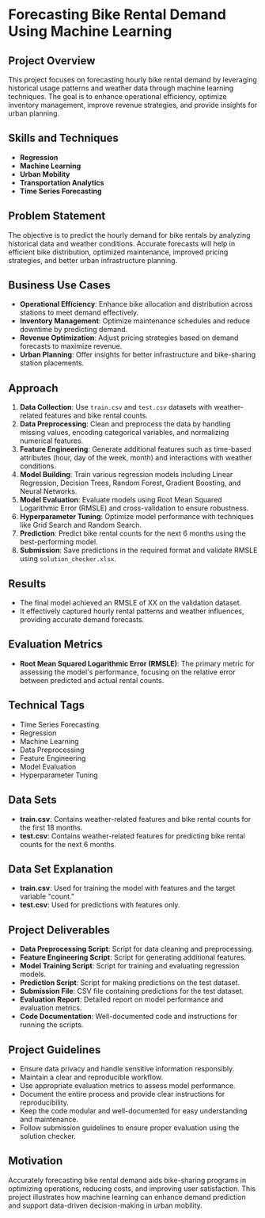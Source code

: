# Forecasting Bike Rental Demand Using Machine Learning

## Project Overview

This project focuses on forecasting hourly bike rental demand by leveraging historical usage patterns and weather data through machine learning techniques. The goal is to enhance operational efficiency, optimize inventory management, improve revenue strategies, and provide insights for urban planning.

## Skills and Techniques

- **Regression**
- **Machine Learning**
- **Urban Mobility**
- **Transportation Analytics**
- **Time Series Forecasting**

## Problem Statement

The objective is to predict the hourly demand for bike rentals by analyzing historical data and weather conditions. Accurate forecasts will help in efficient bike distribution, optimized maintenance, improved pricing strategies, and better urban infrastructure planning.

## Business Use Cases

- **Operational Efficiency**: Enhance bike allocation and distribution across stations to meet demand effectively.
- **Inventory Management**: Optimize maintenance schedules and reduce downtime by predicting demand.
- **Revenue Optimization**: Adjust pricing strategies based on demand forecasts to maximize revenue.
- **Urban Planning**: Offer insights for better infrastructure and bike-sharing station placements.

## Approach

1. **Data Collection**: Use `train.csv` and `test.csv` datasets with weather-related features and bike rental counts.
2. **Data Preprocessing**: Clean and preprocess the data by handling missing values, encoding categorical variables, and normalizing numerical features.
3. **Feature Engineering**: Generate additional features such as time-based attributes (hour, day of the week, month) and interactions with weather conditions.
4. **Model Building**: Train various regression models including Linear Regression, Decision Trees, Random Forest, Gradient Boosting, and Neural Networks.
5. **Model Evaluation**: Evaluate models using Root Mean Squared Logarithmic Error (RMSLE) and cross-validation to ensure robustness.
6. **Hyperparameter Tuning**: Optimize model performance with techniques like Grid Search and Random Search.
7. **Prediction**: Predict bike rental counts for the next 6 months using the best-performing model.
8. **Submission**: Save predictions in the required format and validate RMSLE using `solution_checker.xlsx`.

## Results

- The final model achieved an RMSLE of XX on the validation dataset.
- It effectively captured hourly rental patterns and weather influences, providing accurate demand forecasts.

## Evaluation Metrics

- **Root Mean Squared Logarithmic Error (RMSLE)**: The primary metric for assessing the model's performance, focusing on the relative error between predicted and actual rental counts.

## Technical Tags

- Time Series Forecasting
- Regression
- Machine Learning
- Data Preprocessing
- Feature Engineering
- Model Evaluation
- Hyperparameter Tuning

## Data Sets

- **train.csv**: Contains weather-related features and bike rental counts for the first 18 months.
- **test.csv**: Contains weather-related features for predicting bike rental counts for the next 6 months.

## Data Set Explanation

- **train.csv**: Used for training the model with features and the target variable "count."
- **test.csv**: Used for predictions with features only.

## Project Deliverables

- **Data Preprocessing Script**: Script for data cleaning and preprocessing.
- **Feature Engineering Script**: Script for generating additional features.
- **Model Training Script**: Script for training and evaluating regression models.
- **Prediction Script**: Script for making predictions on the test dataset.
- **Submission File**: CSV file containing predictions for the test dataset.
- **Evaluation Report**: Detailed report on model performance and evaluation metrics.
- **Code Documentation**: Well-documented code and instructions for running the scripts.

## Project Guidelines

- Ensure data privacy and handle sensitive information responsibly.
- Maintain a clear and reproducible workflow.
- Use appropriate evaluation metrics to assess model performance.
- Document the entire process and provide clear instructions for reproducibility.
- Keep the code modular and well-documented for easy understanding and maintenance.
- Follow submission guidelines to ensure proper evaluation using the solution checker.

## Motivation

Accurately forecasting bike rental demand aids bike-sharing programs in optimizing operations, reducing costs, and improving user satisfaction. This project illustrates how machine learning can enhance demand prediction and support data-driven decision-making in urban mobility.
